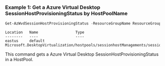 ### Example 1: Get a Azure Virtual Desktop SessionHostProvisioningStatus by HostPoolName
```powershell
Get-AzWvdSessionHostProvisioningStatus -ResourceGroupName ResourceGroupName -HostPoolName HostPoolName
```

```output
Location   Name                 Type
--------   ----                 ----
eastus     default Microsoft.DesktopVirtualization/hostpools/sessionhostManagements/sessionHostProvisioningStatuses
```

This command gets a Azure Virtual Desktop SessionHostProvisioningStatus in a HostPool.

